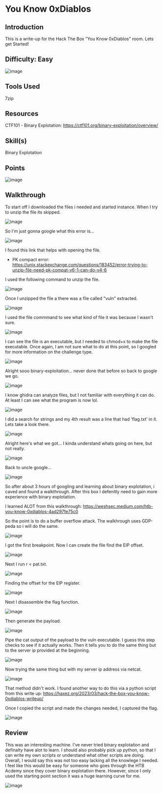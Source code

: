 # You Know 0xDiablos
## Introduction
This is a write-up for the Hack The Box "You Know 0xDiablos" room. Lets get Started!

## Difficulty: Easy
![image](https://github.com/zrmartin71/HTB_Write_Ups/assets/54414820/9f5b5793-01ca-4944-b4a0-86c7f937fe8f)

## Tools Used
7zip

## Resources
CTF101 - Binary Explotation: https://ctf101.org/binary-exploitation/overview/

## Skill(s)
Binary Explotation

## Points
![image](https://github.com/zrmartin71/HTB_Write_Ups/assets/54414820/445ed87b-c0e2-42a3-af54-5fa0d72294dd)

## Walkthrough

To start off I downloaded the files i needed and started instance. When I try to unzip the file its skipped.

![image](https://github.com/zrmartin71/HTB_Write_Ups/assets/54414820/5ccb347b-5bb6-4c10-a34b-193236a59740)

So I'm just gonna google what this error is...

![image](https://github.com/zrmartin71/HTB_Write_Ups/assets/54414820/300cc683-acf8-42a2-9488-9efc6e9450f9)

I found this link that helps with opening the file.
 - PK compact error: https://unix.stackexchange.com/questions/183452/error-trying-to-unzip-file-need-pk-compat-v6-1-can-do-v4-6

I used the following command to unzip the file.

![image](https://github.com/zrmartin71/HTB_Write_Ups/assets/54414820/73906017-3805-475b-949c-7e65490ddee5)

Once I unzipped the file a there was a file called "vuln" extracted.

![image](https://github.com/zrmartin71/HTB_Write_Ups/assets/54414820/9f0295c3-3e45-4ab4-b16a-e5e372b4ebb0)

I used the file commmand to see what kind of file it was because I wasn't sure. 

![image](https://github.com/zrmartin71/HTB_Write_Ups/assets/54414820/235239c2-a44c-4a1a-bc21-69adf59cff6d)

I can see the file is an executable, but I needed to chmod+x to make the file executable. Once again, I am not sure what to do at this point, so I googled for more information on the challenge type.

![image](https://github.com/zrmartin71/HTB_Write_Ups/assets/54414820/07347f5b-7d9f-4840-9c23-a94fba81e172)

Alright sooo binary-exploitation... never done that before so back to google we go.

![image](https://github.com/zrmartin71/HTB_Write_Ups/assets/54414820/300cc683-acf8-42a2-9488-9efc6e9450f9)

I know ghidra can analyze files, but I not familiar with everything it can do. At least I can see what the program is now lol.

![image](https://github.com/zrmartin71/HTB_Write_Ups/assets/54414820/376d5244-97e2-414a-8c26-019b8f535311)

I did a search for strings and my 4th result was a line that had 'flag.txt' in it. Lets take a look there.

![image](https://github.com/zrmartin71/HTB_Write_Ups/assets/54414820/ac9823eb-77b9-45ed-be29-b5303987cc8f)

Alright here's what we got... I kinda understand whats going on here, but not really.

![image](https://github.com/zrmartin71/HTB_Write_Ups/assets/54414820/39383749-ad08-4739-a2f5-a0baa120289b)

Back to uncle google...

![image](https://github.com/zrmartin71/HTB_Write_Ups/assets/54414820/dc0a1314-1cfb-4f0c-9d8e-29271a5aec33)

So after about 3 hours of googling and learning about binary explotation, i caved and found a walkthrough. After this box I defenitly need to gain more experience with binary explotation.

I learned ALOT from this walkthrough: https://weshsec.medium.com/htb-you-know-0xdiablos-4ad297fe75c0

So the point is to do a buffer overflow attack. The walkhrough uses GDP-peda so i will do the same.

![image](https://github.com/zrmartin71/HTB_Write_Ups/assets/54414820/d5b9c426-4e9f-4792-965d-6e6abe52afac)

I got the first breakpoint. Now I can create the file find the EIP offset.

![image](https://github.com/zrmartin71/HTB_Write_Ups/assets/54414820/b5cbd30c-32c9-4909-a86e-7492f2c20b78)

Next I run r < pat.txt.

![image](https://github.com/zrmartin71/HTB_Write_Ups/assets/54414820/01cc1b65-ca5e-4c64-9750-89feeb6781ae)

Finding the offset for the EIP register.

![image](https://github.com/zrmartin71/HTB_Write_Ups/assets/54414820/8e8769f8-bb4e-4fd9-8280-7517a98e70f7)

Next I disassemble the flag function.

![image](https://github.com/zrmartin71/HTB_Write_Ups/assets/54414820/29201594-68cf-4693-a14e-ca8187c41db3)

Then generate the payload.

![image](https://github.com/zrmartin71/HTB_Write_Ups/assets/54414820/02ee5405-6181-4d08-8633-13fca4cdfd43)

Pipe the cat output of the payload to the vuln executable. I guess this step checks to see if it actually works. Then it tells you to do the same thing but to the server ip provided at the beginning.

![image](https://github.com/zrmartin71/HTB_Write_Ups/assets/54414820/4cde04dc-d9b6-4102-913c-4205736e5d8c)

Now trying the same thing but with my server ip address via netcat.

![image](https://github.com/zrmartin71/HTB_Write_Ups/assets/54414820/ddc57c10-6476-4aa8-9d44-e8939dc8b168)

That method didn't work. I found another way to do this via a python script from this write up: https://haxez.org/2023/03/hack-the-box-you-know-0xdiablos-writeup/

Once I copied the script and made the changes needed, I captured the flag. 

![image](https://github.com/zrmartin71/HTB_Write_Ups/assets/54414820/6acff6fa-ef84-4e60-bfd6-e636b6eb75cb)

## Review
This was an interesting machine. I've never tried binary explotation and definalty have alot to learn. I should also probably pick up python, so that I can write my own scripts or understand what other scripts are doing. Overall, I would say this was not too easy lacking all the knowlege I needed. I feel like this would be easy for someone who goes through the HTB Acdemy since they cover binary explotation there. However, since I only used the starting point section it was a huge learning curve for me.

![image](https://github.com/zrmartin71/HTB_Write_Ups/assets/54414820/a304ddde-c896-4368-9061-4f59306e13bf)